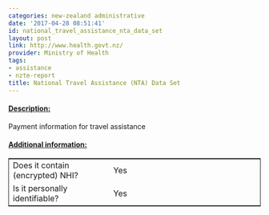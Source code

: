 ```yaml
---
categories: new-zealand administrative
date: '2017-04-28 08:51:41'
id: national_travel_assistance_nta_data_set
layout: post
link: http://www.health.govt.nz/
provider: Ministry of Health
tags:
- assistance
- nzte-report
title: National Travel Assistance (NTA) Data Set
---
```



 <h4> <u>Description:</u> </h4>
Payment information for travel assistance
 <h4> <u>Additional information:</u> </h4>
 <table style="border: 1px solid">
 <tr> <td width="40%"> Does it contain (encrypted) NHI? </td> <td>Yes</td> </tr>
 <tr> <td width="40%"> Is it personally identifiable? </td> <td>Yes</td> </tr>
 </table>